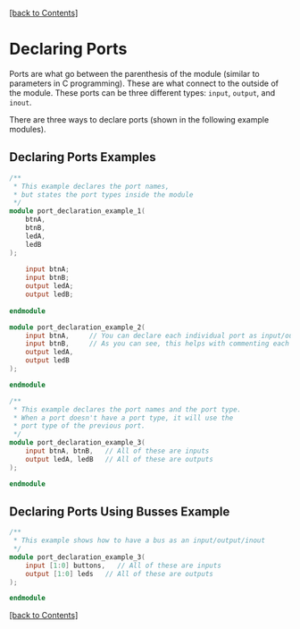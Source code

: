 [[back to Contents]](https://github.com/Amulek1416/verilog-help-sheet/blob/main/README.md)
# Declaring Ports

Ports are what go between the parenthesis of the module (similar to parameters in C programming). These are what connect to the outside of the module. These ports can be three different types: `input`, `output`, and `inout`.

There are three ways to declare ports (shown in the following example modules).

## Declaring Ports Examples
```verilog
/** 
 * This example declares the port names, 
 * but states the port types inside the module
 */
module port_declaration_example_1(
    btnA, 
    btnB,   
    ledA, 
    ledB    
);
    
    input btnA;
    input btnB;
    output ledA;
    output ledB;
    
endmodule
```

```verilog
module port_declaration_example_2(
    input btnA,     // You can declare each individual port as input/output on a separate line
    input btnB,     // As you can see, this helps with commenting each individual port
    output ledA, 
    output ledB    
);

endmodule
```

```verilog
/**
 * This example declares the port names and the port type. 
 * When a port doesn't have a port type, it will use the 
 * port type of the previous port.
 */
module port_declaration_example_3(
    input btnA, btnB,   // All of these are inputs
    output ledA, ledB   // All of these are outputs 
);

endmodule
```
## Declaring Ports Using Busses Example
```verilog
/**
 * This example shows how to have a bus as an input/output/inout
 */
module port_declaration_example_3(
    input [1:0] buttons,   // All of these are inputs
    output [1:0] leds   // All of these are outputs 
);

endmodule
```

[[back to Contents]](https://github.com/Amulek1416/verilog-help-sheet/blob/main/README.md)
